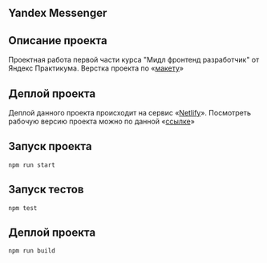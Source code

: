 ## Yandex Messenger


## Описание проекта

Проектная работа первой части курса "Мидл фронтенд разработчик" от Яндекс Практикума.
Верстка проекта по «[макету](https://www.figma.com/file/jD8RsegcPwe2b5kTtin6e1/Chat-(Copy)?node-id=0%3A1)»

## Деплой проекта

Деплой данного проекта происходит на сервис «[Netlify](https://app.netlify.com/)». Посмотреть рабочую версию проекта
можно по данной  «[ссылке](https://silly-goodall-247417.netlify.app/)»


## Запуск проекта
```
npm run start
```

## Запуск тестов
```
npm test
```


## Деплой проекта
```
npm run build
```
